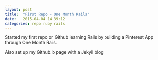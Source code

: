 ```yaml
---
layout: post
title:  "First Repo - One Month Rails"
date:   2015-04-04 14:39:12
categories: repo ruby rails
---
```

Started my first repo on Github learning Rails by building a Pinterest App through One Month Rails.

Also set up my Github.io page with a Jekyll blog

[jekyll]:      http://jekyllrb.com
[jekyll-gh]:   https://github.com/jekyll/jekyll
[jekyll-help]: https://github.com/jekyll/jekyll-help
